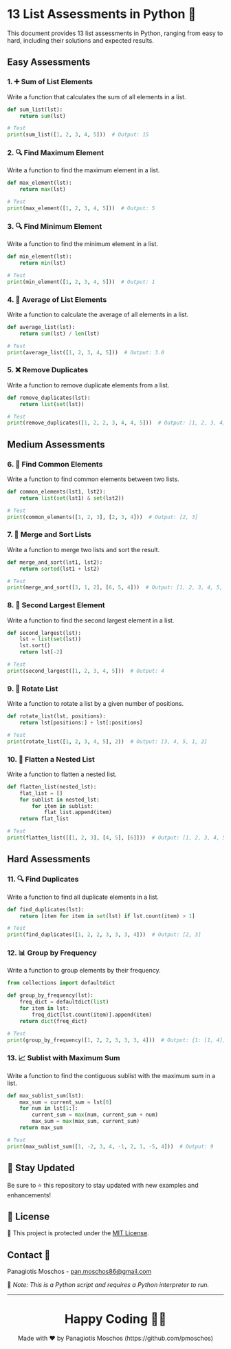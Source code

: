 
# 13 List Assessments in Python 🐍

This document provides 13 list assessments in Python, ranging from easy to hard, including their solutions and expected results.

## Easy Assessments

### 1. ➕ Sum of List Elements
Write a function that calculates the sum of all elements in a list.

```python
def sum_list(lst):
    return sum(lst)

# Test
print(sum_list([1, 2, 3, 4, 5]))  # Output: 15
```

### 2. 🔍 Find Maximum Element
Write a function to find the maximum element in a list.

```python
def max_element(lst):
    return max(lst)

# Test
print(max_element([1, 2, 3, 4, 5]))  # Output: 5
```

### 3. 🔍 Find Minimum Element
Write a function to find the minimum element in a list.

```python
def min_element(lst):
    return min(lst)

# Test
print(min_element([1, 2, 3, 4, 5]))  # Output: 1
```

### 4. 🧮 Average of List Elements
Write a function to calculate the average of all elements in a list.

```python
def average_list(lst):
    return sum(lst) / len(lst)

# Test
print(average_list([1, 2, 3, 4, 5]))  # Output: 3.0
```

### 5. ❌ Remove Duplicates
Write a function to remove duplicate elements from a list.

```python
def remove_duplicates(lst):
    return list(set(lst))

# Test
print(remove_duplicates([1, 2, 2, 3, 4, 4, 5]))  # Output: [1, 2, 3, 4, 5]
```

## Medium Assessments

### 6. 🔄 Find Common Elements
Write a function to find common elements between two lists.

```python
def common_elements(lst1, lst2):
    return list(set(lst1) & set(lst2))

# Test
print(common_elements([1, 2, 3], [2, 3, 4]))  # Output: [2, 3]
```

### 7. 🔄 Merge and Sort Lists
Write a function to merge two lists and sort the result.

```python
def merge_and_sort(lst1, lst2):
    return sorted(lst1 + lst2)

# Test
print(merge_and_sort([3, 1, 2], [6, 5, 4]))  # Output: [1, 2, 3, 4, 5, 6]
```

### 8. 🥈 Second Largest Element
Write a function to find the second largest element in a list.

```python
def second_largest(lst):
    lst = list(set(lst))
    lst.sort()
    return lst[-2]

# Test
print(second_largest([1, 2, 3, 4, 5]))  # Output: 4
```

### 9. 🔄 Rotate List
Write a function to rotate a list by a given number of positions.

```python
def rotate_list(lst, positions):
    return lst[positions:] + lst[:positions]

# Test
print(rotate_list([1, 2, 3, 4, 5], 2))  # Output: [3, 4, 5, 1, 2]
```

### 10. 📃 Flatten a Nested List
Write a function to flatten a nested list.

```python
def flatten_list(nested_lst):
    flat_list = []
    for sublist in nested_lst:
        for item in sublist:
            flat_list.append(item)
    return flat_list

# Test
print(flatten_list([[1, 2, 3], [4, 5], [6]]))  # Output: [1, 2, 3, 4, 5, 6]
```

## Hard Assessments

### 11. 🔍 Find Duplicates
Write a function to find all duplicate elements in a list.

```python
def find_duplicates(lst):
    return [item for item in set(lst) if lst.count(item) > 1]

# Test
print(find_duplicates([1, 2, 2, 3, 3, 3, 4]))  # Output: [2, 3]
```

### 12. 📊 Group by Frequency
Write a function to group elements by their frequency.

```python
from collections import defaultdict

def group_by_frequency(lst):
    freq_dict = defaultdict(list)
    for item in lst:
        freq_dict[lst.count(item)].append(item)
    return dict(freq_dict)

# Test
print(group_by_frequency([1, 2, 2, 3, 3, 3, 4]))  # Output: {1: [1, 4], 2: [2, 2], 3: [3, 3, 3]}
```

### 13. 📈 Sublist with Maximum Sum
Write a function to find the contiguous sublist with the maximum sum in a list.

```python
def max_sublist_sum(lst):
    max_sum = current_sum = lst[0]
    for num in lst[1:]:
        current_sum = max(num, current_sum + num)
        max_sum = max(max_sum, current_sum)
    return max_sum

# Test
print(max_sublist_sum([1, -2, 3, 4, -1, 2, 1, -5, 4]))  # Output: 9
```

## 📢 Stay Updated

Be sure to ⭐ this repository to stay updated with new examples and enhancements!

## 📄 License
🔐 This project is protected under the [MIT License](https://mit-license.org/).

## Contact 📧
Panagiotis Moschos - pan.moschos86@gmail.com

🔗 *Note: This is a Python script and requires a Python interpreter to run.*

---

<h1 align=center>Happy Coding 👨‍💻 </h1>

<p align="center">
  Made with ❤️ by Panagiotis Moschos (https://github.com/pmoschos)
</p>
